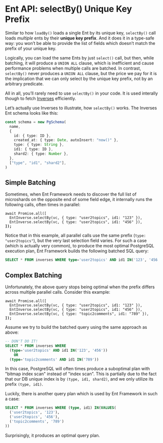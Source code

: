 # Ent API: selectBy() Unique Key Prefix

Similar to how `loadBy()` loads a single Ent by its unique key, `selectBy()` call loads _multiple_ ents by their **unique key prefix**. And it does it in a type-safe way: you won’t be able to provide the list of fields which doesn’t match the prefix of your unique key.

Logically, you can load the same Ents by just `select()` call, but then, while batching, it will produce a `UNION ALL` clause, which is inefficient and cause performance problems when multiple calls are batched. In contrast, `selectBy()` never produces a `UNION ALL` clause, but the price we pay for it is the implication that we can only select by the unique key prefix, not by an arbitrary predicate.

All in all, you’ll rarely need to use `selectBy()` in your code. It is used interally though to fetch [Inverses](../architecture/ent-framework-metas-tao-entgo.md#no-explicit-assocs) efficiently.&#x20;

Let’s actually use Inverses to illustrate, how `selectBy()` works. The Inverses Ent schema looks like this:

```typescript
const schema = new PgSchema(
  name,
  {
    id: { type: ID },
    created_at: { type: Date, autoInsert: "now()" },
    type: { type: String },
    id1: { type: ID },
    shard2: { type: Number },
  },
  ["type", "id1", "shard2"],
)
```

## Simple Batching

Sometimes, when Ent Framework needs to discover the full list of microshards on the opposite end of some field edge, it internally runs the following calls, often times in parallel:

<pre class="language-typescript"><code class="lang-typescript">await Promise.all([
  EntInverse.selectBy(vc, { type: "user2topics", id1: "123" }),
  EntInverse.selectBy(vc, { type: "user2topics", id1: "456" }),
<strong>]);
</strong></code></pre>

Notice that in this example, all parallel calls use the same prefix (`type: "user2topics"`), but the very last selection field varies. For such a case (which is actually very common), to produce the most optimal PostgreSQL execution plan, Ent Framework builds the following batched SQL query:

```sql
SELECT * FROM inverses WHERE type='user2topics' AND id1 IN('123', '456')
```

## Complex Batching

Unfortunately, the above query stops being optimal when the prefix differs across multiple parallel calls. Consider this example:

<pre class="language-typescript"><code class="lang-typescript">await Promise.all([
  EntInverse.selectBy(vc, { type: "user2topics", id1: "123" }),
  EntInverse.selectBy(vc, { type: "user2topics", id1: "456" }),
  EntInverse.selectBy(vc, { type: "topic2comments", id1: "789" }),
<strong>]);  
</strong></code></pre>

Assume we try to build the batched query using the same approach as above:

```sql
-- DON'T DO IT!
SELECT * FROM inverses WHERE
  (type='user2topics' AND id1 IN('123', '456'))
    OR
  (type='topic2comments' AND id1 IN('789'))
```

In this case, PostgreSQL will often times produce a suboptimal plan with "bitmap index scan" instead of "index scan". This is partially due to the fact that our DB unique index is by `(type, id1, shard2)`, and we only utilize its prefix `(type, id1)`.

Luckily, there is another query plan which is used by Ent Framework in such a case:

```sql
SELECT * FROM inverses WHERE (type, id1) IN(VALUES(
  ('user2topics', '123'),
  ('user2topics', '456'),
  ('topic2comments', '789')
))
```

Surprisingly, it produces an optimal query plan.
